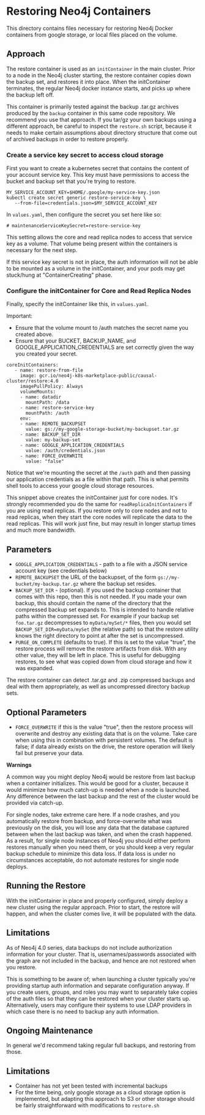 # Restoring Neo4j Containers

This directory contains files necessary for restoring Neo4j Docker containers
from google storage, or local files placed on the volume.

## Approach

The restore container is used as an `initContainer` in the main cluster.  Prior to
a node in the Neo4j cluster starting, the restore container copies down the backup
set, and restores it into place.  When the initContainer terminates, the regular
Neo4j docker instance starts, and picks up where the backup left off.

This container is primarily tested against the backup .tar.gz archives produced by
the `backup` container in this same code repository.  We recommend you use that approach.  If you tar/gz your own backups using a different approach, be careful to
inspect the `restore.sh` script, because it needs to make certain assumptions about
directory structure that come out of archived backups in order to restore properly.

### Create a service key secret to access cloud storage

First you want to create a kubernetes secret that contains the content of your account service key.  This key must have permissions to access the bucket and backup set that you're trying to restore. 

```
MY_SERVICE_ACCOUNT_KEY=$HOME/.google/my-service-key.json
kubectl create secret generic restore-service-key \
   --from-file=credentials.json=$MY_SERVICE_ACCOUNT_KEY
```

In `values.yaml`, then configure the secret you set here like so:

```
# maintenanceServiceKeySecret=restore-service-key
```

This setting allows the core and read replica nodes to access that service key
as a volume.  That volume being present within the containers is necessary for the
next step.

If this service key secret is not in place, the auth information will not be able to be mounted as
a volume in the initContainer, and your pods may get stuck/hung at "ContainerCreating" phase.

### Configure the initContainer for Core and Read Replica Nodes

Finally, specify the initContainer like this, in `values.yaml`.

Important:
* Ensure that the volume mount to /auth matches the secret name you created above.
* Ensure that your BUCKET, BACKUP_NAME, and GOOGLE_APPLICATION_CREDENTIALS are
set correctly given the way you created your secret.

```
coreInitContainers: 
   - name: restore-from-file
     image: gcr.io/neo4j-k8s-marketplace-public/causal-cluster/restore:4.0
     imagePullPolicy: Always
     volumeMounts:
     - name: datadir
       mountPath: /data
     - name: restore-service-key
       mountPath: /auth
     env:
     - name: REMOTE_BACKUPSET
       value: gs://my-google-storage-bucket/my-backupset.tar.gz
     - name: BACKUP_SET_DIR
       value: my-backup-set
     - name: GOOGLE_APPLICATION_CREDENTIALS
       value: /auth/credentials.json
     - name: FORCE_OVERWRITE
       value: "false"
```

Notice that we're mounting the secret at the `/auth` path and then passing our application credentials as a file within that path.  This is what permits shell tools to access your google cloud storage resources.

This snippet above creates the initContainer just for core nodes.  It's strongly recommended you do the same for `readReplicaInitContainers` if you are using read replicas. If you restore only to core nodes and not to read replicas, when they start
the core nodes will replicate the data to the read replicas.   This will work just fine, but may result in longer startup times and much more bandwidth.

## Parameters

- `GOOGLE_APPLICATION_CREDENTIALS` - path to a file with a JSON service account key (see credentials below)
- `REMOTE_BACKUPSET` the URL of the backupset, of the form `gs://my-bucket/my-backup.tar.gz` where the backup set resides.
- `BACKUP_SET_DIR` - (optional).  If you used the backup container that comes with this repo, then this is not needed.  If you made your own backup, this should contain the name of the directory that the compressed backup set expands to.  This is intended to handle relative paths within the compressed set.  For example if your backup set `foo.tar.gz` decompresses to `myData/mySet/*` files, then you would set `BACKUP_SET_DIR=myData/mySet` (the relative path) so that the restore utility knows the right directory to point at after the set is uncompressed.
- `PURGE_ON_COMPLETE` (defaults to true).  If this is set to the value "true", the restore process will remove the restore artifacts from disk.  With any other 
value, they will be left in place.  This is useful for debugging restores, to 
see what was copied down from cloud storage and how it was expanded.

The restore container can detect .tar.gz and .zip compressed backups and deal with them appropriately, as well as uncompressed directory backup sets.

## Optional Parameters

- `FORCE_OVERWRITE` if this is the value "true", then the restore process will overwrite and
destroy any existing data that is on the volume.  Take care when using this in combination with
persistent volumes.  The default is false; if data already exists on the drive, the restore operation will likely fail but preserve your data.

**Warnings**

A common way you might deploy Neo4j would be restore from last backup when a container initializes.  This would be good for a cluster, because it would minimize how much catch-up
is needed when a node is launched.  Any difference between the last backup and the rest of the
cluster would be provided via catch-up.

For single nodes, take extreme care here.  If a node crashes, and you automatically restore from
backup, and force-overwrite what was previously on the disk, you will lose any data that the
database captured between when the last backup was taken, and when the crash happened.  As a
result, for single node instances of Neo4j you should either perform restores manually when you
need them, or you should keep a very regular backup schedule to minimize this data loss.  If data
loss is under no circumstances acceptable, do not automate restores for single node deploys.

## Running the Restore

With the initContainer in place and properly configured, simply deploy a new cluster 
using the regular approach.  Prior to start, the restore will happen, and when the 
cluster comes live, it will be populated with the data.

## Limitations

As of Neo4j 4.0 series, data backups do not include authorization information for your cluster.
That is, usernames/passwords associated with the graph are not included in the backup, and hence
are not restored when you restore.

This is something to be aware of; when launching a cluster typically you're providing startup auth
information and separate configuration anyway.  If you create users, groups, and roles you may want
to separately take copies of the auth files so that they can be restored when your cluster starts up.
Alternatively, users may configure their systems to use LDAP providers in which case there is no need
to backup any auth information.

## Ongoing Maintenance

In general we'd recommend taking regular full backups, and restoring from those.

## Limitations

- Container has not yet been tested with incremental backups
- For the time being, only google storage as a cloud storage option is implemented, 
but adapting this approach to S3 or other storage should be fairly straightforward with modifications to `restore.sh`
